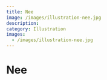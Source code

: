 ```yaml
---
title: Nee
image: /images/illustration-nee.jpg
description:
category: Illustration
images:
  - /images/illustration-nee.jpg
---
```


# Nee
